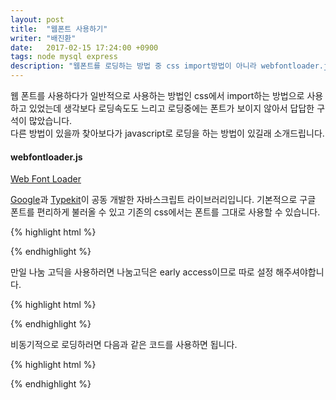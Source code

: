 ```yaml
---
layout: post
title:  "웹폰트 사용하기"
writer: "배진환"
date:   2017-02-15 17:24:00 +0900
tags: node mysql express
description: "웹폰트를 로딩하는 방법 중 css import방법이 아니라 webfontloader.js를 이용하여 로딩을 해보았습니다."
---
```


웹 폰트를 사용하다가 일반적으로 사용하는 방법인 css에서 import하는 방법으로 사용하고 있었는데 생각보다 로딩속도도 느리고 로딩중에는 폰트가 보이지 않아서 답답한 구석이 많았습니다.  
다른 방법이 있을까 찾아보다가 javascript로 로딩을 하는 방법이 있길래 소개드립니다.

#### webfontloader.js ####

[Web Font Loader][webfontloader]

[Google][google]과 [Typekit][typekit]이 공동 개발한 자바스크립트 라이브러리입니다. 기본적으로 구글 폰트를 편리하게 불러올 수 있고 기존의 css에서는 폰트를 그대로 사용할 수 있습니다.

{% highlight html %}
<script src="https://ajax.googleapis.com/ajax/libs/webfont/1.6.26/webfont.js"></script>
<script>
  WebFont.load({
    google: {
      families: ['Droid Sans', 'Droid Serif']
    }
  });
</script>
{% endhighlight %}

만일 나눔 고딕을 사용하러면 나눔고딕은 early access이므로 따로 설정 해주셔야합니다.

{% highlight html %}
<script src="https://ajax.googleapis.com/ajax/libs/webfont/1.6.26/webfont.js"></script>
<script>
  WebFont.load({
    custom: {
      families: ['Nanum Gothic'],
      urls: ['http://fonts.googleapis.com/earlyaccess/nanumgothic.css']
    }
  });
</script>
{% endhighlight %}

비동기적으로 로딩하러면 다음과 같은 코드를 사용하면 됩니다.

{% highlight html %}
<script>
   WebFontConfig = {
      custom: {
	      families: ['Nanum Gothic'],
	      urls: ['http://fonts.googleapis.com/earlyaccess/nanumgothic.css']
	    }
   };

   (function(d) {
      var wf = d.createElement('script'), s = d.scripts[0];
      wf.src = 'https://ajax.googleapis.com/ajax/libs/webfont/1.6.26/webfont.js';
      wf.async = true;
      s.parentNode.insertBefore(wf, s);
   })(document);
</script>
{% endhighlight %}

[webfontloader]: https://github.com/typekit/webfontloader
[google]: http://www.google.com/
[typekit]: http://www.typekit.com/

